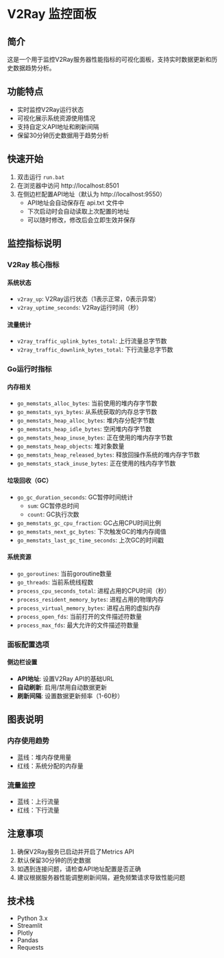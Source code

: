 # V2Ray 监控面板

## 简介
这是一个用于监控V2Ray服务器性能指标的可视化面板，支持实时数据更新和历史数据趋势分析。

## 功能特点
- 实时监控V2Ray运行状态
- 可视化展示系统资源使用情况
- 支持自定义API地址和刷新间隔
- 保留30分钟历史数据用于趋势分析

## 快速开始
1. 双击运行 `run.bat`
2. 在浏览器中访问 http://localhost:8501
3. 在侧边栏配置API地址（默认为 http://localhost:9550）
   - API地址会自动保存在 api.txt 文件中
   - 下次启动时会自动读取上次配置的地址
   - 可以随时修改，修改后会立即生效并保存

## 监控指标说明

### V2Ray 核心指标

#### 系统状态
- `v2ray_up`: V2Ray运行状态（1表示正常，0表示异常）
- `v2ray_uptime_seconds`: V2Ray运行时间（秒）

#### 流量统计
- `v2ray_traffic_uplink_bytes_total`: 上行流量总字节数
- `v2ray_traffic_downlink_bytes_total`: 下行流量总字节数

### Go运行时指标

#### 内存相关
- `go_memstats_alloc_bytes`: 当前使用的堆内存字节数
- `go_memstats_sys_bytes`: 从系统获取的内存总字节数
- `go_memstats_heap_alloc_bytes`: 堆内存分配字节数
- `go_memstats_heap_idle_bytes`: 空闲堆内存字节数
- `go_memstats_heap_inuse_bytes`: 正在使用的堆内存字节数
- `go_memstats_heap_objects`: 堆对象数量
- `go_memstats_heap_released_bytes`: 释放回操作系统的堆内存字节数
- `go_memstats_stack_inuse_bytes`: 正在使用的栈内存字节数

#### 垃圾回收（GC）
- `go_gc_duration_seconds`: GC暂停时间统计
  - `sum`: GC暂停总时间
  - `count`: GC执行次数
- `go_memstats_gc_cpu_fraction`: GC占用CPU时间比例
- `go_memstats_next_gc_bytes`: 下次触发GC的堆内存阈值
- `go_memstats_last_gc_time_seconds`: 上次GC的时间戳

#### 系统资源
- `go_goroutines`: 当前goroutine数量
- `go_threads`: 当前系统线程数
- `process_cpu_seconds_total`: 进程占用的CPU时间（秒）
- `process_resident_memory_bytes`: 进程占用的物理内存
- `process_virtual_memory_bytes`: 进程占用的虚拟内存
- `process_open_fds`: 当前打开的文件描述符数量
- `process_max_fds`: 最大允许的文件描述符数量

### 面板配置选项

#### 侧边栏设置
- **API地址**: 设置V2Ray API的基础URL
- **自动刷新**: 启用/禁用自动数据更新
- **刷新间隔**: 设置数据更新频率（1-60秒）

## 图表说明

### 内存使用趋势
- 蓝线：堆内存使用量
- 红线：系统分配的内存量

### 流量监控
- 蓝线：上行流量
- 红线：下行流量

## 注意事项
1. 确保V2Ray服务已启动并开启了Metrics API
2. 默认保留30分钟的历史数据
3. 如遇到连接问题，请检查API地址配置是否正确
4. 建议根据服务器性能调整刷新间隔，避免频繁请求导致性能问题

## 技术栈
- Python 3.x
- Streamlit
- Plotly
- Pandas
- Requests
